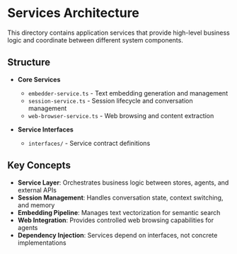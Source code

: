 # Services Architecture

This directory contains application services that provide high-level business logic and coordinate between different system components.

## Structure

- **Core Services**
  - `embedder-service.ts` - Text embedding generation and management
  - `session-service.ts` - Session lifecycle and conversation management
  - `web-browser-service.ts` - Web browsing and content extraction

- **Service Interfaces**
  - `interfaces/` - Service contract definitions

## Key Concepts

- **Service Layer**: Orchestrates business logic between stores, agents, and external APIs
- **Session Management**: Handles conversation state, context switching, and memory
- **Embedding Pipeline**: Manages text vectorization for semantic search
- **Web Integration**: Provides controlled web browsing capabilities for agents
- **Dependency Injection**: Services depend on interfaces, not concrete implementations
